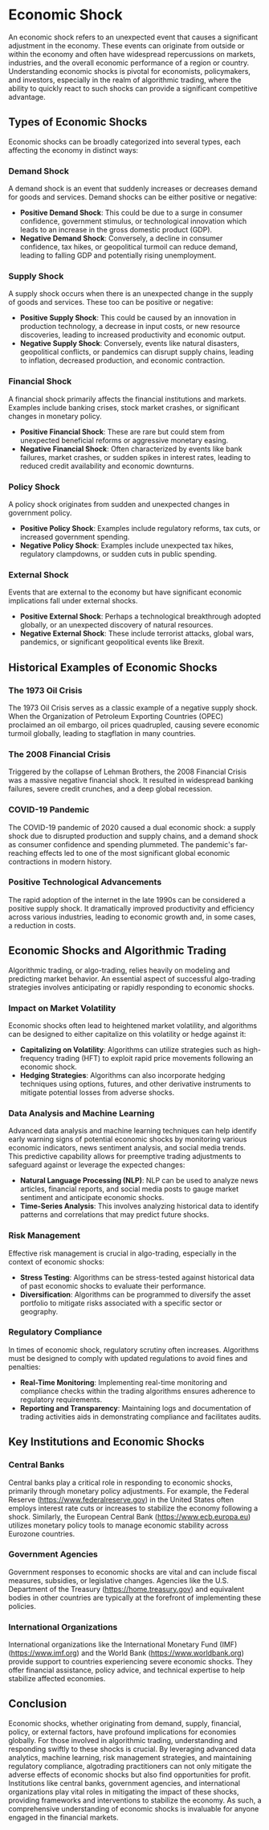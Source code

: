 # Economic Shock

An economic shock refers to an unexpected event that causes a significant adjustment in the economy. These events can originate from outside or within the economy and often have widespread repercussions on markets, industries, and the overall economic performance of a region or country. Understanding economic shocks is pivotal for economists, policymakers, and investors, especially in the realm of algorithmic trading, where the ability to quickly react to such shocks can provide a significant competitive advantage. 

## Types of Economic Shocks

Economic shocks can be broadly categorized into several types, each affecting the economy in distinct ways:

### Demand Shock

A demand shock is an event that suddenly increases or decreases demand for goods and services. Demand shocks can be either positive or negative:
- **Positive Demand Shock**: This could be due to a surge in consumer confidence, government stimulus, or technological innovation which leads to an increase in the gross domestic product (GDP).
- **Negative Demand Shock**: Conversely, a decline in consumer confidence, tax hikes, or geopolitical turmoil can reduce demand, leading to falling GDP and potentially rising unemployment.

### Supply Shock

A supply shock occurs when there is an unexpected change in the supply of goods and services. These too can be positive or negative:
- **Positive Supply Shock**: This could be caused by an innovation in production technology, a decrease in input costs, or new resource discoveries, leading to increased productivity and economic output.
- **Negative Supply Shock**: Conversely, events like natural disasters, geopolitical conflicts, or pandemics can disrupt supply chains, leading to inflation, decreased production, and economic contraction.

### Financial Shock

A financial shock primarily affects the financial institutions and markets. Examples include banking crises, stock market crashes, or significant changes in monetary policy.
- **Positive Financial Shock**: These are rare but could stem from unexpected beneficial reforms or aggressive monetary easing.
- **Negative Financial Shock**: Often characterized by events like bank failures, market crashes, or sudden spikes in interest rates, leading to reduced credit availability and economic downturns.

### Policy Shock

A policy shock originates from sudden and unexpected changes in government policy.
- **Positive Policy Shock**: Examples include regulatory reforms, tax cuts, or increased government spending.
- **Negative Policy Shock**: Examples include unexpected tax hikes, regulatory clampdowns, or sudden cuts in public spending.

### External Shock

Events that are external to the economy but have significant economic implications fall under external shocks.
- **Positive External Shock**: Perhaps a technological breakthrough adopted globally, or an unexpected discovery of natural resources.
- **Negative External Shock**: These include terrorist attacks, global wars, pandemics, or significant geopolitical events like Brexit.

## Historical Examples of Economic Shocks

### The 1973 Oil Crisis

The 1973 Oil Crisis serves as a classic example of a negative supply shock. When the Organization of Petroleum Exporting Countries (OPEC) proclaimed an oil embargo, oil prices quadrupled, causing severe economic turmoil globally, leading to stagflation in many countries.

### The 2008 Financial Crisis

Triggered by the collapse of Lehman Brothers, the 2008 Financial Crisis was a massive negative financial shock. It resulted in widespread banking failures, severe credit crunches, and a deep global recession.

### COVID-19 Pandemic

The COVID-19 pandemic of 2020 caused a dual economic shock: a supply shock due to disrupted production and supply chains, and a demand shock as consumer confidence and spending plummeted. The pandemic's far-reaching effects led to one of the most significant global economic contractions in modern history.

### Positive Technological Advancements

The rapid adoption of the internet in the late 1990s can be considered a positive supply shock. It dramatically improved productivity and efficiency across various industries, leading to economic growth and, in some cases, a reduction in costs.

## Economic Shocks and Algorithmic Trading

Algorithmic trading, or algo-trading, relies heavily on modeling and predicting market behavior. An essential aspect of successful algo-trading strategies involves anticipating or rapidly responding to economic shocks.

### Impact on Market Volatility

Economic shocks often lead to heightened market volatility, and algorithms can be designed to either capitalize on this volatility or hedge against it:
- **Capitalizing on Volatility**: Algorithms can utilize strategies such as high-frequency trading (HFT) to exploit rapid price movements following an economic shock.
- **Hedging Strategies**: Algorithms can also incorporate hedging techniques using options, futures, and other derivative instruments to mitigate potential losses from adverse shocks.

### Data Analysis and Machine Learning

Advanced data analysis and machine learning techniques can help identify early warning signs of potential economic shocks by monitoring various economic indicators, news sentiment analysis, and social media trends. This predictive capability allows for preemptive trading adjustments to safeguard against or leverage the expected changes:
- **Natural Language Processing (NLP)**: NLP can be used to analyze news articles, financial reports, and social media posts to gauge market sentiment and anticipate economic shocks.
- **Time-Series Analysis**: This involves analyzing historical data to identify patterns and correlations that may predict future shocks.

### Risk Management

Effective risk management is crucial in algo-trading, especially in the context of economic shocks:
- **Stress Testing**: Algorithms can be stress-tested against historical data of past economic shocks to evaluate their performance.
- **Diversification**: Algorithms can be programmed to diversify the asset portfolio to mitigate risks associated with a specific sector or geography.

### Regulatory Compliance

In times of economic shock, regulatory scrutiny often increases. Algorithms must be designed to comply with updated regulations to avoid fines and penalties:
- **Real-Time Monitoring**: Implementing real-time monitoring and compliance checks within the trading algorithms ensures adherence to regulatory requirements.
- **Reporting and Transparency**: Maintaining logs and documentation of trading activities aids in demonstrating compliance and facilitates audits.

## Key Institutions and Economic Shocks

### Central Banks

Central banks play a critical role in responding to economic shocks, primarily through monetary policy adjustments. For example, the Federal Reserve (https://www.federalreserve.gov) in the United States often employs interest rate cuts or increases to stabilize the economy following a shock. Similarly, the European Central Bank (https://www.ecb.europa.eu) utilizes monetary policy tools to manage economic stability across Eurozone countries.

### Government Agencies

Government responses to economic shocks are vital and can include fiscal measures, subsidies, or legislative changes. Agencies like the U.S. Department of the Treasury (https://home.treasury.gov) and equivalent bodies in other countries are typically at the forefront of implementing these policies.

### International Organizations

International organizations like the International Monetary Fund (IMF) (https://www.imf.org) and the World Bank (https://www.worldbank.org) provide support to countries experiencing severe economic shocks. They offer financial assistance, policy advice, and technical expertise to help stabilize affected economies.

## Conclusion

Economic shocks, whether originating from demand, supply, financial, policy, or external factors, have profound implications for economies globally. For those involved in algorithmic trading, understanding and responding swiftly to these shocks is crucial. By leveraging advanced data analytics, machine learning, risk management strategies, and maintaining regulatory compliance, algotrading practitioners can not only mitigate the adverse effects of economic shocks but also find opportunities for profit. Institutions like central banks, government agencies, and international organizations play vital roles in mitigating the impact of these shocks, providing frameworks and interventions to stabilize the economy. As such, a comprehensive understanding of economic shocks is invaluable for anyone engaged in the financial markets.